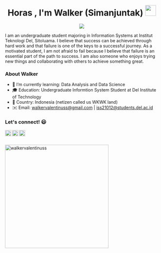 <h1 align="center"><b>Horas , I'm Walker (Simanjuntak) </b><img src="https://media.giphy.com/media/hvRJCLFzcasrR4ia7z/giphy.gif" width="35"></h1>

<p align="center">
  <a href="https://github.com/DenverCoder1/readme-typing-svg"><img src="https://readme-typing-svg.herokuapp.com?font=Helvetica&color=magenta&size=30&center=true&vCenter=True&width=600&height=100&lines=Horas+World+!!;Machine+Learning+Enthusiast,;Information-System+Student,;Love+to+Learn+Everythin+About+Data.."></a>
</p>

I am an undergraduate student majoring in Information Systems at Institut Teknologi Del, Sitoluama. I believe that success can be achieved through hard work and that failure is one of the keys to a successful journey. As a motivated student, I am not afraid to fail because I believe that failure is an essential part of the path to success. I am also someone who enjoys trying new things and collaborating with others to achieve something great.

### About Walker

- 🌱 I’m currently learning: Data Analysis and Data Science
- 🎓 Education: Undergraduate Informtion System Student at Del Institute of Technology
- 📍 Country: Indonesia (netizen called us WKWK land)
- ✉️ Email: walkervalentinuss@gmail.com | iss21012@students.del.ac.id



### Let's connect! 😃
<a href="https://linkedin.com/in/walker-v-simanjuntak-473ab61ab/">
  <img align="left" alt="Walker's Linkedin" width="20px" src="https://simpleicons.now.sh/linkedin/495f7e" />
</a>
<a href="https://www.instagram.com/walkervalentinuss/">
  <img align="left" alt="Walker's Instagram" width="20px" src="https://simpleicons.now.sh/instagram/495f7e" />
</a>
<a href="mailto:walkervalentinuss@gmail.com">
  <img align="left" alt="Walker's Email" width="20px" src="https://simpleicons.now.sh/gmail/495f7e" />
</a>

<br></br>

  <a href="https://github.com/walkervalentinuss/">
    <img src="https://github-readme-stats.vercel.app/api/top-langs/?username=walkervalentinuss&langs_count=10&layout=compact&theme=midnight&hide_border=true&rank_icon=github&show_icons=true" width="340" align=left alt="walkervalentinuss" /> </p> 
  </a>
